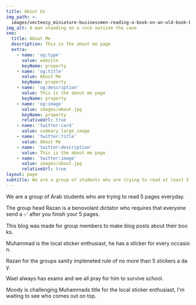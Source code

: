 ```yaml
---
title: About Us
img_path: >-
  images/vecteezy_miniature-businessmen-reading-a-book-on-an-old-book-business-education-concept_2145379.jpg
img_alt: A man standing on a rock outside the cave
seo:
  title: About Me
  description: This is the about me page
  extra:
    - name: 'og:type'
      value: website
      keyName: property
    - name: 'og:title'
      value: About Me
      keyName: property
    - name: 'og:description'
      value: This is the about me page
      keyName: property
    - name: 'og:image'
      value: images/about.jpg
      keyName: property
      relativeUrl: true
    - name: 'twitter:card'
      value: summary_large_image
    - name: 'twitter:title'
      value: About Me
    - name: 'twitter:description'
      value: This is the about me page
    - name: 'twitter:image'
      value: images/about.jpg
      relativeUrl: true
layout: page
subtitle: We are a group of students who are trying to read at least 5 pages every day.
---
```

We are a group of Arab students who are trying to read 5 pages everyday.

The group head Razan is a benovolant dictator who requires that everyone send a ✅ after you finish your 5 pages.


This blog was made for group members to make blog posts about their books.


Muhammad is the local sticker enthusiast, he has a sticker for every occasion. 

Razan for the groups sanity impleneted rule of no more than 5 stickers a day.


Wael always has exams and we all pray for him to survive school.


Moody is challenging Muhammads title for the local sticker enthusiast, I'm waiting to see who comes out on top.

